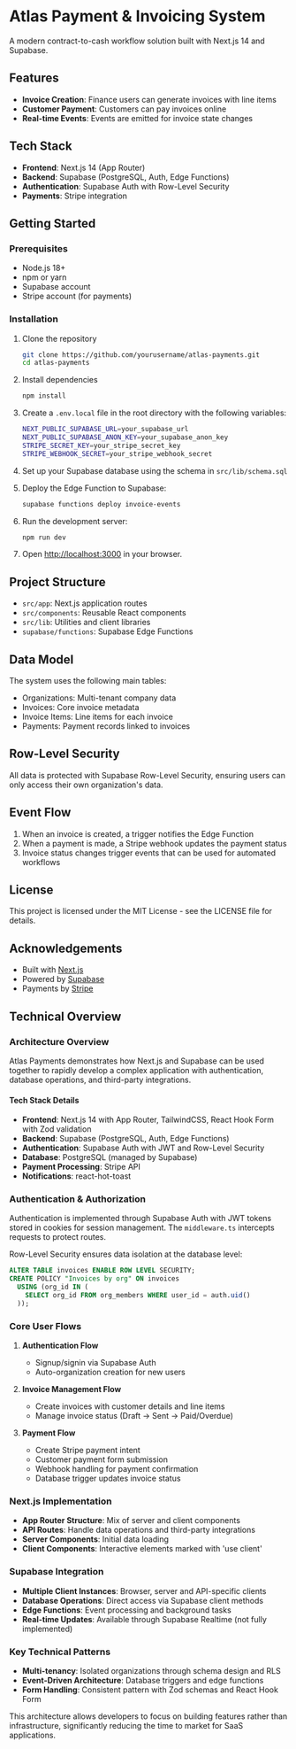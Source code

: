 # Atlas Payment & Invoicing System

A modern contract-to-cash workflow solution built with Next.js 14 and Supabase.

## Features

- **Invoice Creation**: Finance users can generate invoices with line items
- **Customer Payment**: Customers can pay invoices online
- **Real-time Events**: Events are emitted for invoice state changes

## Tech Stack

- **Frontend**: Next.js 14 (App Router)
- **Backend**: Supabase (PostgreSQL, Auth, Edge Functions)
- **Authentication**: Supabase Auth with Row-Level Security
- **Payments**: Stripe integration

## Getting Started

### Prerequisites

- Node.js 18+
- npm or yarn
- Supabase account
- Stripe account (for payments)

### Installation

1. Clone the repository

   ``` bash
   git clone https://github.com/yourusername/atlas-payments.git
   cd atlas-payments
   ```

2. Install dependencies

   ``` bash
   npm install
   ```

3. Create a `.env.local` file in the root directory with the following variables:

   ``` bash
   NEXT_PUBLIC_SUPABASE_URL=your_supabase_url
   NEXT_PUBLIC_SUPABASE_ANON_KEY=your_supabase_anon_key
   STRIPE_SECRET_KEY=your_stripe_secret_key
   STRIPE_WEBHOOK_SECRET=your_stripe_webhook_secret
   ```

4. Set up your Supabase database using the schema in `src/lib/schema.sql`

5. Deploy the Edge Function to Supabase:

   ``` bash
   supabase functions deploy invoice-events
   ```

6. Run the development server:

   ``` bash
   npm run dev
   ```

7. Open [http://localhost:3000](http://localhost:3000) in your browser.

## Project Structure

- `src/app`: Next.js application routes
- `src/components`: Reusable React components
- `src/lib`: Utilities and client libraries
- `supabase/functions`: Supabase Edge Functions

## Data Model

The system uses the following main tables:

- Organizations: Multi-tenant company data
- Invoices: Core invoice metadata
- Invoice Items: Line items for each invoice
- Payments: Payment records linked to invoices

## Row-Level Security

All data is protected with Supabase Row-Level Security, ensuring users can only access their own organization's data.

## Event Flow

1. When an invoice is created, a trigger notifies the Edge Function
2. When a payment is made, a Stripe webhook updates the payment status
3. Invoice status changes trigger events that can be used for automated workflows

## License

This project is licensed under the MIT License - see the LICENSE file for details.

## Acknowledgements

- Built with [Next.js](https://nextjs.org/)
- Powered by [Supabase](https://supabase.com/)
- Payments by [Stripe](https://stripe.com/)

## Technical Overview

### Architecture Overview

Atlas Payments demonstrates how Next.js and Supabase can be used together to rapidly develop a complex application with authentication, database operations, and third-party integrations.

#### Tech Stack Details

- **Frontend**: Next.js 14 with App Router, TailwindCSS, React Hook Form with Zod validation
- **Backend**: Supabase (PostgreSQL, Auth, Edge Functions)
- **Authentication**: Supabase Auth with JWT and Row-Level Security
- **Database**: PostgreSQL (managed by Supabase)
- **Payment Processing**: Stripe API
- **Notifications**: react-hot-toast

### Authentication & Authorization

Authentication is implemented through Supabase Auth with JWT tokens stored in cookies for session management. The `middleware.ts` intercepts requests to protect routes.

Row-Level Security ensures data isolation at the database level:

```sql
ALTER TABLE invoices ENABLE ROW LEVEL SECURITY;
CREATE POLICY "Invoices by org" ON invoices
  USING (org_id IN (
    SELECT org_id FROM org_members WHERE user_id = auth.uid()
  ));
```

### Core User Flows

1. **Authentication Flow**
   - Signup/signin via Supabase Auth
   - Auto-organization creation for new users

2. **Invoice Management Flow**
   - Create invoices with customer details and line items
   - Manage invoice status (Draft → Sent → Paid/Overdue)

3. **Payment Flow**
   - Create Stripe payment intent
   - Customer payment form submission
   - Webhook handling for payment confirmation
   - Database trigger updates invoice status

### Next.js Implementation

- **App Router Structure**: Mix of server and client components
- **API Routes**: Handle data operations and third-party integrations
- **Server Components**: Initial data loading
- **Client Components**: Interactive elements marked with 'use client'

### Supabase Integration

- **Multiple Client Instances**: Browser, server and API-specific clients
- **Database Operations**: Direct access via Supabase client methods
- **Edge Functions**: Event processing and background tasks
- **Real-time Updates**: Available through Supabase Realtime (not fully implemented)

### Key Technical Patterns

- **Multi-tenancy**: Isolated organizations through schema design and RLS
- **Event-Driven Architecture**: Database triggers and edge functions
- **Form Handling**: Consistent pattern with Zod schemas and React Hook Form

This architecture allows developers to focus on building features rather than infrastructure, significantly reducing the time to market for SaaS applications.
